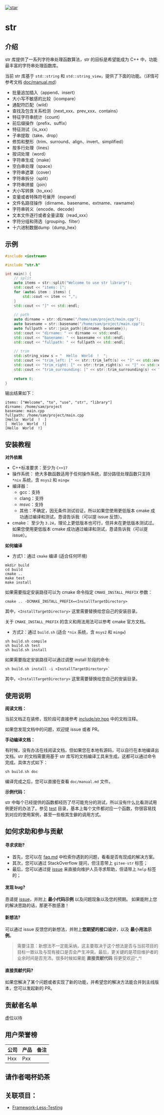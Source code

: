 <a href='https://gitee.com/libbylg/str/stargazers'><img src='https://gitee.com/libbylg/str/badge/star.svg?theme=dark' alt='star'></img></a>

# str

## 介绍

str 库提供了一系列字符串处理函数算法，str 的目标是希望能成为 C++ 中，功能最丰富的字符串处理函数库。

当前 str 库基于 `std::string` 和 `std::string_view`，提供了下面的功能。（详情可参考文档 [doc/manual.md](doc/manual.md)）

* 批量追加插入（append、insert）
* 大小写不敏感的比较（icompare）
* 通配符匹配（wild）
* 查找及包含关系检测（next_xxx、prev_xxx、contains）
* 特征字符串统计（count）
* 前后缀操作（prefix、suffix）
* 特征测试（is_xxx）
* 子串提取（take、drop）
* 修剪和整形（trim、surround、align、invert、simplified）
* 按多行处理（lines）
* 按词处理（word）
* 字符串生成（make）
* 空白串处理（space）
* 字符串遮罩（cover）
* 字符串拆分（split）
* 字符串拼接（join）
* 大小写转换（to_xxx）
* 变量或者特殊符号展开（expand）
* 文件名路径操作（dirname、basename、extname、rawname）
* 字符串转义（encode、decode）
* 文本文件逐行或者全量读取（read_xxx）
* 字符分组和筛选（grouping、filter）
* 十六进制数据dump（dump_hex）

## 示例

```c++
#include <iostream>

#include "str.h"

int main() {
    // split
    auto items = str::split("Welcome to use str library");
    std::cout << "items: [";
    for (auto& item : items) {
        std::cout << item << ",";
    }
    std::cout << "]" << std::endl;
    
    // path
    auto dirname = str::dirname("/home/sam/project/main.cpp");
    auto basename = str::basename("/home/sam/project/main.cpp");
    auto fullpath = str::join_path({dirname, basename});
    std::cout << "dirname: " << dirname << std::endl;
    std::cout << "basename: " << basename << std::endl;
    std::cout << "fullpath: " << fullpath << std::endl;
    
    // trim
    std::string_view s = "  Hello  World  !  ";
    std::cout << "trim_left: [" << str::trim_left(s) << "]" << std::endl;
    std::cout << "trim_right: [" << str::trim_right(s) << "]" << std::endl;
    std::cout << "trim_surrounding: [" << str::trim_surrounding(s) << "]" << std::endl;
    
    return 0;
}
```

输出结果如下：

```text
items: ["Welcome", "to", "use", "str", "library"]
dirname: /home/sam/project
basename: main.cpp
fullpath: /home/sam/project/main.cpp
[Hello  World  !  ]
[  Hello  World  !]
[Hello  World  !]
```

## 安装教程

**对外依赖**

* C++标准要求：至少为 `C++17`
* 操作系统：
  绝大多数函数适用于任何操作系统，部分路径处理函数只支持 `*nix` 系统，含 `msys2` 和 `mingw`
* 编译器：
  * gcc：支持
  * clang：支持
  * msvc：支持
  * 其他：不确定，因无条件测试验证，所以如果您使用更低版本 cmake 成功通过编译和测试，恳请告诉我（可以提 issue 反馈）。
* cmake：
  至少为 `3.24`，理论上更低版本也可行，但并未在更低版本测试过。
  如果您使用更低版本 cmake 成功通过编译和测试，恳请告诉我（可以提 issue）。 

**如何编译**

* 方式1：通过 `cmake` 编译 (适合任何环境)

```shell
mkdir build
cd build
cmake ..
make test
make install
````

如果需要指定安装路径可以为 cmake 命令指定 `CMAKE_INSTALL_PREFIX` 参数：

```shell
cmake .. -DCMAKE_INSTALL_PREFIX=<InstallTargetDirectory>
```

其中，`<InstallTargetDirectory>` 这里需要替换给您自己的安装目录。

关于 `CMAKE_INSTALL_PREFIX` 的含义和用法用法可以参考 cmake 官方文档。

* 方式2：通过 `build.sh` (适合 `*nix` 系统，含 `msys2` 和 `mingw`)

```shell
sh build.sh compile
sh build.sh test
sh build.sh install
```

如果需要指定安装路径可以通过调整 install 阶段的命令:

```shell
sh build.sh install -i <InstallTargetDirectory>`
```

其中，`<InstallTargetDirectory>` 这里需要替换给您自己的安装目录。

## 使用说明

<!--
**快速入门**

本项目已经被集成到 xxx，可以在在线编辑器中直接使用
-->

**阅读文档：**

当前文档正在装修，现阶段可直接参考 [include/str.hpp](include/str.hpp) 中的文档注释。

如果您发现文档中的问题，欢迎提 issue 或者 PR。

**手动编译文档：**

有时候，没有办法在线阅读文档，但如果您在本地有源码，可以自行在本地编译出文档。str 的文档需要用基于 str 库写的文档编译工具来生成。这都可以通过命令完成。具体方式如下：

```shell
sh build.sh doc
```

编译完成之后，您可以直接在查看 `doc/manual.md` 文件。

**示例代码：**

str 中每个已经提供的函数都经历了尽可能充分的测试，所以没有什么比看测试用例更好的办法了。参见 [test](tests) 目录，基本上每个文件都对应一个函数，你很容易找到对应的使用案例，甚至一些极其生僻的调用方式。

## 如何求助和参与贡献

#### 寻求求助?

  - 首先，您可以在 [faq.md](doc/faq.md) 中检索你遇到的问题，看看是否有现成的解决方案。
  - 其次，您可以通过 StackOverflow 提问，但注意带上 `gitee-str` 标签；
  - 最后，您可以通过提 [issue](https://gitee.com/libbylg/str/issues) 来直接向维护人员寻求帮助，但请带上 `help` 标签的；

#### 发现 bug?

恳请提 [issue](https://gitee.com/libbylg/str/issues)，并附上 **最小代码示例** 
以及问题现象以及您的预期。 如果能附上您的解决思路的话，那更不胜感激！

#### 新想法?

可以通过 issue 反馈您的新想法，并附上**您期望的接口设计**，以及 **最小用法示例**。

> 需要注意：新想法不一定能采纳，这主要取决于这个想法是否与当前项目的目标一致以及与现有接口是否会产生冲突。最后，更关键的是项目维护者的业余时间是否充沛。很多时候如果能 **直接贡献代码** 将更受欢迎^_^! 

#### 直接贡献代码?

如果您解决了某个问题或者实现了新的功能，并希望您的解决方法能合并到主线版本，您可以发起新的 PR。

## 贡献者名单

虚位以待

## 用户荣誉榜

| 公司  | 产品  | 备注 |
|-----|-----|----|
| Hxx | Pxx |    |

## 请作者喝杯奶茶

<!--
TODO
-->

## 关联项目：

* [Framework-Less-Testing](https://gitee.com/libbylg/Framework-Less-Testing)
